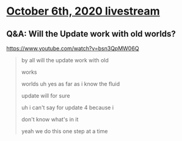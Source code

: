 # [October 6th, 2020 livestream](../2020-10-06.md)
## Q&A: Will the Update work with old worlds?
https://www.youtube.com/watch?v=bsn3QpMW06Q
> by all will the update work with old
> 
> works
> 
> worlds uh yes as far as i know the fluid
> 
> update will for sure
> 
> uh i can't say for update 4 because i
> 
> don't know what's in it
> 
> yeah we do this one step at a time
> 
